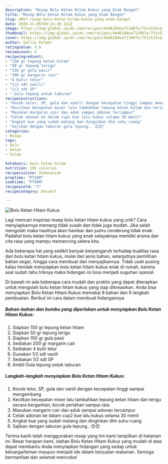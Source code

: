 ```yaml
---
description: "Resep Bolu Ketan Hitam Kukus yang Enak Banget"
title: "Resep Bolu Ketan Hitam Kukus yang Enak Banget"
slug: 4057-resep-bolu-ketan-hitam-kukus-yang-enak-banget
date: 2020-11-05T09:24:49.161Z
image: https://img-global.cpcdn.com/recipes/4ed6184ea713d87e/751x532cq70/bolu-ketan-hitam-kukus-foto-resep-utama.jpg
thumbnail: https://img-global.cpcdn.com/recipes/4ed6184ea713d87e/751x532cq70/bolu-ketan-hitam-kukus-foto-resep-utama.jpg
cover: https://img-global.cpcdn.com/recipes/4ed6184ea713d87e/751x532cq70/bolu-ketan-hitam-kukus-foto-resep-utama.jpg
author: Sallie Palmer
ratingvalue: 4.6
reviewcount: 4
recipeingredient:
- "150 gr tepung ketan hitam"
- "50 gr tepung terigu"
- "150 gr gula pasir"
- "200 gr margarin cair"
- "4 butir telur"
- "1/2 sdt vanili"
- "1/2 sdt SP"
- " Gula tepung untuk taburan"
recipeinstructions:
- "Kocok telur, SP, gula dan vanili dengan kecepatan tinggi sampai mengembang"
- "Kecilkan kecepatan mixer lalu tambahkan tepung ketan hitam dan terigu secara bergantian, kocok perlahan sampai rata"
- "Masukan margarin cair dan aduk sampai adonan tercampur"
- "Cetak adonan ke dalam cup2 kue lalu kukus selama 30 menit"
- "Angkat kue yang sudah matang dan dinginkan dlm suhu ruang"
- "Sajikan dengan taburan gula tepung.. 😊😊"
categories:
- Resep
tags:
- bolu
- ketan
- hitam

katakunci: bolu ketan hitam 
nutrition: 195 calories
recipecuisine: Indonesian
preptime: "PT26M"
cooktime: "PT49M"
recipeyield: "3"
recipecategory: Dessert

---
```



![Bolu Ketan Hitam Kukus](https://img-global.cpcdn.com/recipes/4ed6184ea713d87e/751x532cq70/bolu-ketan-hitam-kukus-foto-resep-utama.jpg)

Lagi mencari inspirasi resep bolu ketan hitam kukus yang unik? Cara menyiapkannya memang tidak susah dan tidak juga mudah. Jika salah mengolah maka hasilnya akan hambar dan justru cenderung tidak enak. Padahal bolu ketan hitam kukus yang enak selayaknya memiliki aroma dan cita rasa yang mampu memancing selera kita.

Ada beberapa hal yang sedikit banyak berpengaruh terhadap kualitas rasa dari bolu ketan hitam kukus, mulai dari jenis bahan, selanjutnya pemilihan bahan segar, hingga cara membuat dan menyajikannya. Tidak usah pusing kalau hendak menyiapkan bolu ketan hitam kukus enak di rumah, karena asal sudah tahu triknya maka hidangan ini bisa menjadi suguhan spesial.




Di bawah ini ada beberapa cara mudah dan praktis yang dapat diterapkan untuk mengolah bolu ketan hitam kukus yang siap dikreasikan. Anda bisa menyiapkan Bolu Ketan Hitam Kukus memakai 8 bahan dan 6 langkah pembuatan. Berikut ini cara dalam membuat hidangannya.

<!--inarticleads1-->

##### Bahan-bahan dan bumbu yang diperlukan untuk menyiapkan Bolu Ketan Hitam Kukus:

1. Siapkan 150 gr tepung ketan hitam
1. Siapkan 50 gr tepung terigu
1. Siapkan 150 gr gula pasir
1. Sediakan 200 gr margarin cair
1. Sediakan 4 butir telur
1. Gunakan 1/2 sdt vanili
1. Sediakan 1/2 sdt SP
1. Ambil  Gula tepung untuk taburan




<!--inarticleads2-->

##### Langkah-langkah menyiapkan Bolu Ketan Hitam Kukus:

1. Kocok telur, SP, gula dan vanili dengan kecepatan tinggi sampai mengembang
1. Kecilkan kecepatan mixer lalu tambahkan tepung ketan hitam dan terigu secara bergantian, kocok perlahan sampai rata
1. Masukan margarin cair dan aduk sampai adonan tercampur
1. Cetak adonan ke dalam cup2 kue lalu kukus selama 30 menit
1. Angkat kue yang sudah matang dan dinginkan dlm suhu ruang
1. Sajikan dengan taburan gula tepung.. 😊😊




Terima kasih telah menggunakan resep yang tim kami tampilkan di halaman ini. Besar harapan kami, olahan Bolu Ketan Hitam Kukus yang mudah di atas dapat membantu Anda menyiapkan hidangan yang sedap untuk keluarga/teman maupun menjadi ide dalam berjualan makanan. Semoga bermanfaat dan selamat mencoba!
